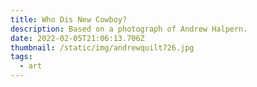 ```yaml
---
title: Who Dis New Cowboy?
description: Based on a photograph of Andrew Halpern.
date: 2022-02-05T21:06:13.706Z
thumbnail: /static/img/andrewquilt726.jpg
tags:
  - art
---
```

